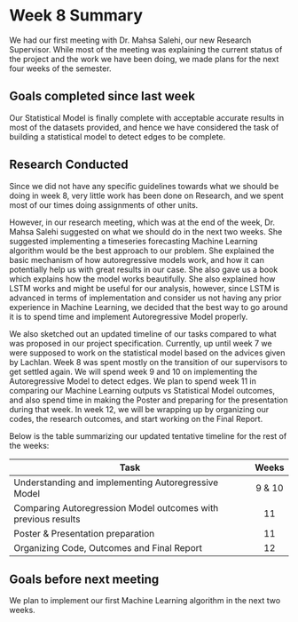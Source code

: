 # Week 8 Summary
We had our first meeting with Dr. Mahsa Salehi, our new Research Supervisor. While most of the meeting was explaining the current status of the project and the work we have been doing, we made plans for the next four weeks of the semester.

## Goals completed since last week
Our Statistical Model is finally complete with acceptable accurate results in most of the datasets provided, and hence we have considered the task of building a statistical model to detect edges to be complete.

## Research Conducted
Since we did not have any specific guidelines towards what we should be doing in week 8, very little work has been done on Research, and we spent most of our times doing assignments of other units. 

However, in our research meeting, which was at the end of the week, Dr. Mahsa Salehi suggested on what we should do in the next two weeks. She suggested implementing a timeseries forecasting Machine Learning algorithm would be the best approach to our problem. She explained the basic mechanism of how autoregressive models work, and how it can potentially help us with great results in our case. She also gave us a book which explains how the model works beautifully. She also explained how LSTM works and might be useful for our analysis, however, since LSTM is advanced in terms of implementation and consider us not having any prior experience in Machine Learning, we decided that the best way to go around it is to spend time and implement Autoregressive Model properly.

We also sketched out an updated timeline of our tasks compared to what was proposed in our project specification. Currently, up until week 7 we were supposed to work on the statistical model based on the advices given by Lachlan. Week 8 was spent mostly on the transition of our supervisors to get settled again. We will spend week 9 and 10 on implementing the Autoregressive Model to detect edges. We plan to spend week 11 in comparing our Machine Learning outputs vs Statistical Model outcomes, and also spend time in making the Poster and preparing for the presentation during that week. In week 12, we will be wrapping up by organizing our codes, the research outcomes, and start working on the Final Report. 

Below is the table summarizing our updated tentative timeline for the rest of the weeks:

| Task                                                          | Weeks  |
| --------------------------------------------------------------|:------:|
| Understanding and implementing Autoregressive Model           | 9 & 10 |
| Comparing Autoregression Model outcomes with previous results | 11     |
| Poster & Presentation preparation                             | 11     |
| Organizing Code, Outcomes and Final Report                    | 12     |

## Goals before next meeting
We plan to implement our first Machine Learning algorithm in the next two weeks.

